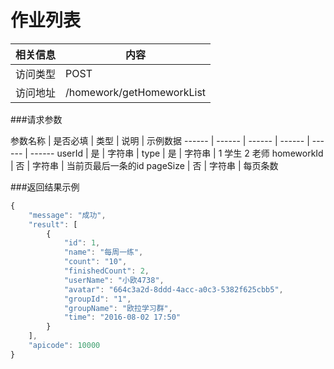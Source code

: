 # 作业列表
 相关信息 | 内容
 ------ | ------
 访问类型 | POST
 访问地址 | /homework/getHomeworkList

###请求参数

 参数名称 | 是否必填 | 类型 | 说明 | 示例数据
 ------ | ------ | ------ | ------ | ------ | ------
 userId | 是 | 字符串 | 
 type   | 是 | 字符串 | 1 学生 2 老师 
 homeworkId | 否 | 字符串 | 当前页最后一条的id
 pageSize | 否 | 字符串 | 每页条数
 
###返回结果示例

```javascript
{
    "message": "成功",
    "result": [
        {
            "id": 1,
            "name": "每周一练",
            "count": "10",
            "finishedCount": 2,
            "userName": "小欧4738",
            "avatar": "664c3a2d-8ddd-4acc-a0c3-5382f625cbb5",
            "groupId": "1",
            "groupName": "欧拉学习群",
            "time": "2016-08-02 17:50"
        }
    ],
    "apicode": 10000
}
